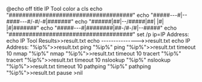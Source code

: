 @echo off
title IP Tool
color a
cls
echo "#####################################"
echo "#####---#|--\####---#/-\#/-\#|#######"
echo "######|##|--/#####|##| |#| |#|#######"
echo "#####---#|########|##\-/#\-/#|--#####"
echo "#####################################"
set /p ip=IP Address: 
echo IP Tool Results>>result.txt
echo --------------->>result.txt
echo IP Address: "%ip%">>result.txt
ping "%ip%"
ping "%ip%">>result.txt
timeout 10
nmap "%ip%"
nmap "%ip%">>result.txt
timeout 10
tracert "%ip%"
tracert "%ip%">>result.txt
timeout 10
nslookup "%ip%"
nslookup "%ip%">>result.txt
timeout 10
pathping "%ip%"
pathping "%ip%">>result.txt
pause >nil
